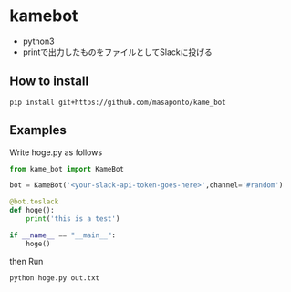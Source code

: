 # kamebot
- python3
- printで出力したものをファイルとしてSlackに投げる 

## How to install 
```
pip install git+https://github.com/masaponto/kame_bot
```

## Examples

Write hoge.py as follows

```python
from kame_bot import KameBot

bot = KameBot('<your-slack-api-token-goes-here>',channel='#random')

@bot.toslack
def hoge():
    print('this is a test')

if __name__ == "__main__":
    hoge()
```

then Run

```
python hoge.py out.txt
```
